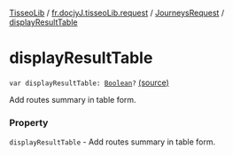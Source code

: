 [TisseoLib](../../index.md) / [fr.docjyJ.tisseoLib.request](../index.md) / [JourneysRequest](index.md) / [displayResultTable](./display-result-table.md)

# displayResultTable

`var displayResultTable: `[`Boolean`](https://kotlinlang.org/api/latest/jvm/stdlib/kotlin/-boolean/index.html)`?` [(source)](https://github.com/docjyj/tisseoLib/tree/master/src/main/kotlin/fr/docjyJ/tisseoLib/request/JourneysRequest.kt#L59)

Add routes summary in table form.

### Property

`displayResultTable` - Add routes summary in table form.